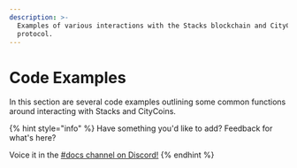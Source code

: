 ```yaml
---
description: >-
  Examples of various interactions with the Stacks blockchain and CityCoins
  protocol.
---
```


# Code Examples

In this section are several code examples outlining some common functions around interacting with Stacks and CityCoins.

{% hint style="info" %}
Have something you'd like to add? Feedback for what's here?



Voice it in the [#docs channel on Discord!](https://discord.gg/citycoins)
{% endhint %}
